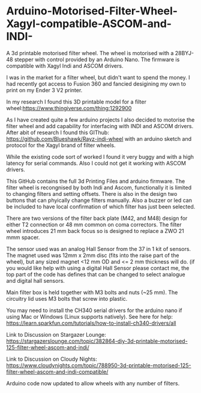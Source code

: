 # Arduino-Motorised-Filter-Wheel-Xagyl-compatible-ASCOM-and-INDI-
A 3d printable motorised filter wheel. The wheel is motorised with a 28BYJ-48 stepper with control provided by an Arduino Nano. The firmware is compatible with Xagyl Indi and ASCOM drivers.


I was in the market for a filter wheel, but didn't want to spend the money. I had recently got access to Fusion 360 and fancied desigining my own to print on my Ender 3 V2 printer.

In my research I found this 3D printable model for a filter wheel:https://www.thingiverse.com/thing:1292900

As I have created quite a few arduino projects I also decided to motorise the filter wheel and add capability for interfacing with INDI and ASCOM drivers. After abit of research
I found this GIThub: https://github.com/Blueshawk/Rayz-indi-wheel with an arduino sketch and protocol for the Xagyl brand of filter wheels.

While the existing code sort of worked I found it very buggy and with a high latency for serial commands. Also I could not get it working with ASCOM drivers. 

This GitHub contains the full 3d Printing Files and arduino firmware. The filter wheel is recongnised by both Indi and Ascom, functionally it is limited to changing filters and setting offsets. There is also in the design two buttons that can phyically change filters manually. Also a buzzer or led can be included to have local confirmation of which filter has just been selected.

There are two versions of the filter back plate (M42, and M48) design for either T2 connection or 48 mm common on coma correctors. The filter wheel introduces 21 mm back focus so is designed to replace a ZWO 21 mmm spacer.

The sensor used was an analog Hall Sensor from the 37 in 1 kit of sensors. The magnet used was 12mm x 2mm disc (fits into the raise part of the wheel), but any sized magnet <12 mm OD and <= 2 mm thickness will do. (if you would like help with using a digital Hall Sensor please contact me, the top part of the code has defines that can be changed to select analogue and digital hall sensors.

Main filter box is held together with M3 bolts and nuts (~25 mm). The circuitry lid uses M3 bolts that screw into plastic.

You may need to install the CH340 serial drivers for the arduino nano if using Mac or Windows (Linux supports natively). See here for help: https://learn.sparkfun.com/tutorials/how-to-install-ch340-drivers/all

Link to Discussion on Stargazer Lounge: https://stargazerslounge.com/topic/382864-diy-3d-printable-motorised-125-filter-wheel-ascom-and-indi/

Link to Discussion on Cloudy Nights: https://www.cloudynights.com/topic/788950-3d-printable-motorised-125-filter-wheel-ascom-and-indi-compatible/


Arduino code now updated to allow wheels with any number of filters.
